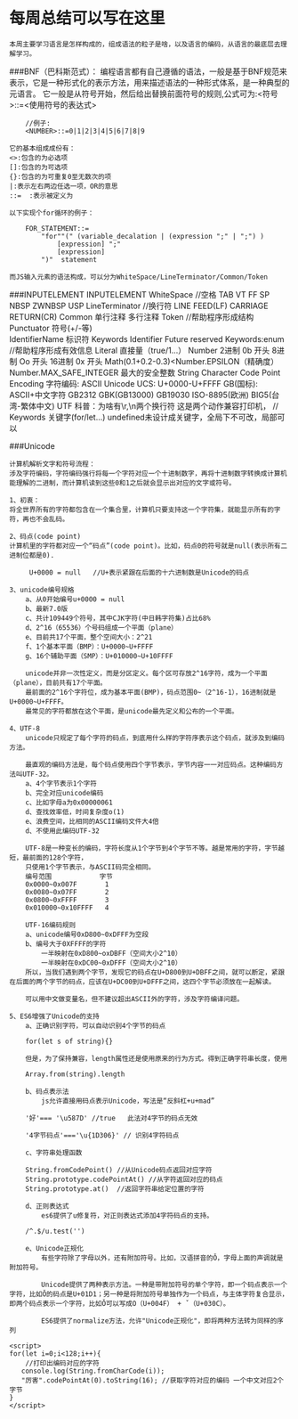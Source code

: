 # 每周总结可以写在这里

	本周主要学习语言是怎样构成的，组成语法的粒子是啥，以及语言的编码，从语言的最底层去理解学习。
	
###BNF（巴科斯范式）：
	编程语言都有自己遵循的语法，一般是基于BNF规范来表示，它是一种形式化的表示方法，用来描述语法的一种形式体系，是一种典型的元语言。
	它一般是从符号开始，然后给出替换前面符号的规则,公式可为:<符号>::=<使用符号的表达式>
```
	//例子:
	<NUMBER>::=0|1|2|3|4|5|6|7|8|9
```
	它的基本组成成份有：
	<>:包含的为必选项
	[]:包含的为可选项
	{}:包含的为可重复0至无数次的项
	|:表示左右两边任选一项，OR的意思
	::=  :表示被定义为
	
	以下实现个for循环的例子：
```
	FOR_STATEMENT::=
		"for""(" (variable_decalation | (expression ";" | ";") )
			[expression] ";"
			[expression]
		")"  statement
```
	
	
	而JS输入元素的语法构成，可以分为WhiteSpace/LineTerminator/Common/Token

###INPUTELEMENT
INPUTELEMENT
	WhiteSpace  //空格
		TAB
		VT
		FF
		SP
		NBSP
		ZWNBSP
		USP
	LineTerminator  //换行符
		LINE FEED(LF)
		CARRIAGE RETURN(CR)
	Common
		单行注释
		多行注释
	Token
		//帮助程序形成结构
		Punctuator  符号(+/-等)  
		IdentifierName  标识符
			Keywords
			Identifier
			Future reserved Keywords:enum
		//帮助程序形成有效信息
		Literal     直接量（true/1...）
			Number
				2进制   0b 开头
				8进制   Oo 开头
				16进制  0x 开头
				Math(0.1+0.2-0.3)<Number.EPSILON（精确度）
				Number.MAX_SAFE_INTEGER  最大的安全整数
			String
				Character
				Code Point
				Encoding
				字符编码:
					ASCII
					Unicode
					UCS: U+0000-U+FFFF
					GB(国标): ASCII+中文字符
						GB2312
						GBK(GB13000)
						GB19030
					ISO-8895(欧洲)
					BIG5(台湾-繁体中文)
					UTF
					科普：为啥有\r,\n两个换行符 这是两个动作兼容打印机，
	//	Keywords  关键字(for/let...) undefined未设计成关键字，全局下不可改，局部可以
	
###Unicode
	
	计算机解析文字和符号流程：
	涉及字符编码，字符编码强行将每一个字符对应一个十进制数字，再将十进制数字转换成计算机能理解的二进制，而计算机读到这些0和1之后就会显示出对应的文字或符号。
	
	1、初衷：
	将全世界所有的字符都包含在一个集合里，计算机只要支持这一个字符集，就能显示所有的字符，再也不会乱码。
	
	2、码点(code point)
	计算机里的字符都对应一个“码点”(code point)。比如，码点0的符号就是null(表示所有二进制位都是0).
```
	 U+0000 = null   //U+表示紧跟在后面的十六进制数是Unicode的码点
```
	
	3、unicode编号规格
		a、从0开始编号u+0000 = null
		b、最新7.0版
		c、共计109449个符号，其中CJK字符(中日韩字符集)占比68%
		d、2^16（65536）个号码组成一个平面（plane）
		e、目前共17个平面，整个空间大小：2^21
		f、1个基本平面（BMP）：U+0000~U+FFFF
		g、16个辅助平面（SMP）：U+010000~U+10FFFF
		
		unicode并非一次性定义，而是分区定义。每个区可存放2^16字符，成为一个平面（plane），目前共有17个平面。
		最前面的2^16个字符位，成为基本平面(BMP)，码点范围0~（2^16-1），16进制就是U+0000~U+FFFF。
		最常见的字符都放在这个平面，是unicode最先定义和公布的一个平面。
	
	4、UTF-8
		unicode只规定了每个字符的码点，到底用什么样的字符序表示这个码点，就涉及到编码方法。
		
		最直观的编码方法是，每个码点使用四个字节表示，字节内容一一对应码点。这种编码方法叫UTF-32。
		a、4个字节表示1个字符
		b、完全对应unicode编码
		c、比如字母a为0x00000061
		d、查找效率低，时间复杂度o(1)
		e、浪费空间，比相同的ASCII编码文件大4倍
		d、不使用此编码UTF-32
		
		UTF-8是一种变长的编码，字符长度从1个字节到4个字节不等。越是常用的字符，字节越短，最前面的128个字符，
		只使用1个字节表示，与ASCII码完全相同。
		编号范围            字节
		0x0000~0x007F       1
		0x0080~0x07FF  		2
		0x0800~0xFFFF       3
		0x010000~0x10FFFF   4
		
		UTF-16编码规则
		a、unicode编号0xD800~0xDFFF为空段
		b、编号大于0XFFFF的字符
			一半映射在0xD800~oxDBFF（空间大小2^10）
			一半映射在0xDC00~0xDFFF（空间大小2^10）
		所以，当我们遇到两个字节，发现它的码点在U+D800到U+DBFF之间，就可以断定，紧跟在后面的两个字节的码点，应该在U+DC00到U+DFFF之间，这四个字节必须放在一起解读。
		
		可以用中文做变量名，但不建议超出ASCII外的字符，涉及字符编译问题。
	
	5、ES6增强了Unicode的支持
		a、正确识别字符，可以自动识别4个字节的码点
```
	for(let s of string){}
```
		但是，为了保持兼容，length属性还是使用原来的行为方式。得到正确字符串长度，使用
```
	Array.from(string).length
```
		b、码点表示法
			js允许直接用码点表示Unicode，写法是“反斜杠+u+mad”
```
	'好'=== '\u587D' //true   此法对4字节的码点无效
	
	'4字节码点'==='\u{1D306}' // 识别4字符码点
```
		
		c、字符串处理函数
```
	String.fromCodePoint() //从Unicode码点返回对应字符
	String.prototype.codePointAt() //从字符返回对应的码点
	String.prototype.at()  //返回字符串给定位置的字符
```
		d、正则表达式
			es6提供了u修复符，对正则表达式添加4字符码点的支持。
```
	/^.$/u.test('')
```
		e、Unicode正规化
			有些字符除了字母以外，还有附加符号。比如，汉语拼音的Ǒ，字母上面的声调就是附加符号。
			
			Unicode提供了两种表示方法。一种是带附加符号的单个字符，即一个码点表示一个字符，比如Ǒ的码点是U+01D1；另一种是将附加符号单独作为一个码点，与主体字符复合显示，即两个码点表示一个字符，比如Ǒ可以写成O（U+004F） + ˇ（U+030C）。
	
			ES6提供了normalize方法，允许"Unicode正规化"，即将两种方法转为同样的序列

```
<script>
for(let i=0;i<128;i++){
	//打印出编码对应的字符
   console.log(String.fromCharCode(i));
   "厉害".codePointAt(0).toString(16); //获取字符对应的编码 一个中文对应2个字节
}
</script>
```








